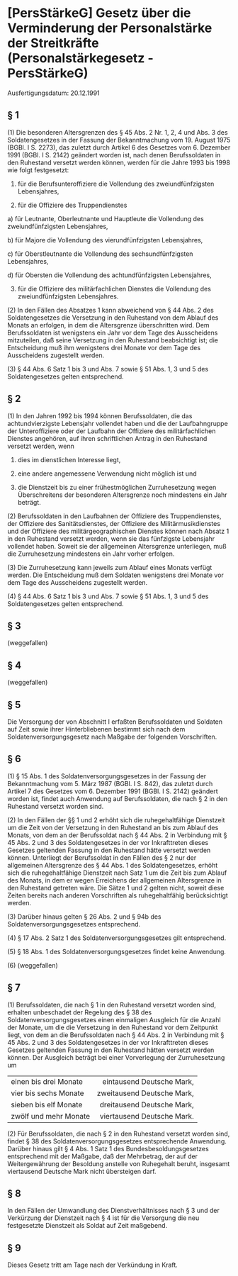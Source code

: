 # [PersStärkeG] Gesetz über die Verminderung der Personalstärke der Streitkräfte  (Personalstärkegesetz - PersStärkeG)

Ausfertigungsdatum: 20.12.1991

 

## § 1

(1) Die besonderen Altersgrenzen des § 45 Abs. 2 Nr. 1, 2, 4 und Abs. 3 des Soldatengesetzes in der Fassung der Bekanntmachung vom 19. August 1975 (BGBl. I S. 2273), das zuletzt durch Artikel 6 des Gesetzes vom 6. Dezember 1991 (BGBl. I S. 2142) geändert worden ist, nach denen Berufssoldaten in den Ruhestand versetzt werden können, werden für die Jahre 1993 bis 1998 wie folgt festgesetzt:

1. für die Berufsunteroffiziere die Vollendung des zweiundfünfzigsten Lebensjahres,

2. für die Offiziere des Truppendienstes

a) für Leutnante, Oberleutnante und Hauptleute die Vollendung des zweiundfünfzigsten Lebensjahres,

b) für Majore die Vollendung des vierundfünfzigsten Lebensjahres,

c) für Oberstleutnante die Vollendung des sechsundfünfzigsten Lebensjahres,

d) für Obersten die Vollendung des achtundfünfzigsten Lebensjahres,

3. für die Offiziere des militärfachlichen Dienstes die Vollendung des zweiundfünfzigsten Lebensjahres.

(2) In den Fällen des Absatzes 1 kann abweichend von § 44 Abs. 2 des Soldatengesetzes die Versetzung in den Ruhestand von dem Ablauf des Monats an erfolgen, in dem die Altersgrenze überschritten wird. Dem Berufssoldaten ist wenigstens ein Jahr vor dem Tage des Ausscheidens mitzuteilen, daß seine Versetzung in den Ruhestand beabsichtigt ist; die Entscheidung muß ihm wenigstens drei Monate vor dem Tage des Ausscheidens zugestellt werden.

(3) § 44 Abs. 6 Satz 1 bis 3 und Abs. 7 sowie § 51 Abs. 1, 3 und 5 des Soldatengesetzes gelten entsprechend.


## § 2

(1) In den Jahren 1992 bis 1994 können Berufssoldaten, die das achtundvierzigste Lebensjahr vollendet haben und die der Laufbahngruppe der Unteroffiziere oder der Laufbahn der Offiziere des militärfachlichen Dienstes angehören, auf ihren schriftlichen Antrag in den Ruhestand versetzt werden, wenn

1. dies im dienstlichen Interesse liegt,

2. eine andere angemessene Verwendung nicht möglich ist und

3. die Dienstzeit bis zu einer frühestmöglichen Zurruhesetzung wegen Überschreitens der besonderen Altersgrenze noch mindestens ein Jahr beträgt.

(2) Berufssoldaten in den Laufbahnen der Offiziere des Truppendienstes, der Offiziere des Sanitätsdienstes, der Offiziere des Militärmusikdienstes und der Offiziere des militärgeographischen Dienstes können nach Absatz 1 in den Ruhestand versetzt werden, wenn sie das fünfzigste Lebensjahr vollendet haben. Soweit sie der allgemeinen Altersgrenze unterliegen, muß die Zurruhesetzung mindestens ein Jahr vorher erfolgen.

(3) Die Zurruhesetzung kann jeweils zum Ablauf eines Monats verfügt werden. Die Entscheidung muß dem Soldaten wenigstens drei Monate vor dem Tage des Ausscheidens zugestellt werden.

(4) § 44 Abs. 6 Satz 1 bis 3 und Abs. 7 sowie § 51 Abs. 1, 3 und 5 des Soldatengesetzes gelten entsprechend.


## § 3

(weggefallen)


## § 4

(weggefallen)


## § 5

Die Versorgung der von Abschnitt I erfaßten Berufssoldaten und Soldaten auf Zeit sowie ihrer Hinterbliebenen bestimmt sich nach dem Soldatenversorgungsgesetz nach Maßgabe der folgenden Vorschriften.


## § 6

(1) § 15 Abs. 1 des Soldatenversorgungsgesetzes in der Fassung der Bekanntmachung vom 5. März 1987 (BGBl. I S. 842), das zuletzt durch Artikel 7 des Gesetzes vom 6. Dezember 1991 (BGBl. I S. 2142) geändert worden ist, findet auch Anwendung auf Berufssoldaten, die nach § 2 in den Ruhestand versetzt worden sind.

(2) In den Fällen der §§ 1 und 2 erhöht sich die ruhegehaltfähige Dienstzeit um die Zeit von der Versetzung in den Ruhestand an bis zum Ablauf des Monats, von dem an der Berufssoldat nach § 44 Abs. 2 in Verbindung mit § 45 Abs. 2 und 3 des Soldatengesetzes in der vor Inkrafttreten dieses Gesetzes geltenden Fassung in den Ruhestand hätte versetzt werden können. Unterliegt der Berufssoldat in den Fällen des § 2 nur der allgemeinen Altersgrenze des § 44 Abs. 1 des Soldatengesetzes, erhöht sich die ruhegehaltfähige Dienstzeit nach Satz 1 um die Zeit bis zum Ablauf des Monats, in dem er wegen Erreichens der allgemeinen Altersgrenze in den Ruhestand getreten wäre. Die Sätze 1 und 2 gelten nicht, soweit diese Zeiten bereits nach anderen Vorschriften als ruhegehaltfähig berücksichtigt werden.

(3) Darüber hinaus gelten § 26 Abs. 2 und § 94b des Soldatenversorgungsgesetzes entsprechend.

(4) § 17 Abs. 2 Satz 1 des Soldatenversorgungsgesetzes gilt entsprechend.

(5) § 18 Abs. 1 des Soldatenversorgungsgesetzes findet keine Anwendung.

(6) (weggefallen)


## § 7

(1) Berufssoldaten, die nach § 1 in den Ruhestand versetzt worden sind, erhalten unbeschadet der Regelung des § 38 des Soldatenversorgungsgesetzes einen einmaligen Ausgleich für die Anzahl der Monate, um die die Versetzung in den Ruhestand vor dem Zeitpunkt liegt, von dem an die Berufssoldaten nach § 44 Abs. 2 in Verbindung mit § 45 Abs. 2 und 3 des Soldatengesetzes in der vor Inkrafttreten dieses Gesetzes geltenden Fassung in den Ruhestand hätten versetzt werden können. Der Ausgleich beträgt bei einer Vorverlegung der Zurruhesetzung um  

|                       |                            |
|:----------------------|---------------------------:|
| einen bis drei Monate |  eintausend Deutsche Mark, |
| vier bis sechs Monate | zweitausend Deutsche Mark, |
| sieben bis elf Monate | dreitausend Deutsche Mark, |
| zwölf und mehr Monate | viertausend Deutsche Mark. |

(2) Für Berufssoldaten, die nach § 2 in den Ruhestand versetzt worden sind, findet § 38 des Soldatenversorgungsgesetzes entsprechende Anwendung. Darüber hinaus gilt § 4 Abs. 1 Satz 1 des Bundesbesoldungsgesetzes entsprechend mit der Maßgabe, daß der Mehrbetrag, der auf der Weitergewährung der Besoldung anstelle von Ruhegehalt beruht, insgesamt viertausend Deutsche Mark nicht übersteigen darf.


## § 8

In den Fällen der Umwandlung des Dienstverhältnisses nach § 3 und der Verkürzung der Dienstzeit nach § 4 ist für die Versorgung die neu festgesetzte Dienstzeit als Soldat auf Zeit maßgebend.


## § 9

Dieses Gesetz tritt am Tage nach der Verkündung in Kraft.
